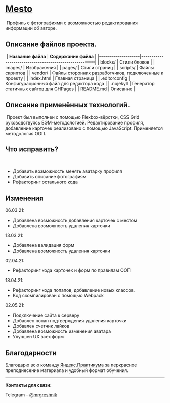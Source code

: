 # [Mesto](https://dalvine.github.io/mesto/ "Открыть сайт")
​
Профиль с фотографиями с возможностью редактирования информации об авторе.
​
## Описание файлов проекта.
​
| **Название файла** | **Содержание файла**                                  |
|--------------------|-------------------------------------------------------|
| blocks/            | Стили блоков                                          |
| images/            | Изображения                                           |
| pages/             | Стили страниц                                         |
| scripts/           | Файлы скриптов                                        |
| vendor/            | Файлы сторонних разработчиков, подключенные к проекту |
| index.html         | Главная страница                                      |
| .editorconfig      | Конфигурационный файл для редактора кода              |
| .nojekyll          | Генератор статичных сайтов для GHPages                |
| README.md          | Описание                                              |
​
## Описание применённых технологий.
​
Проект был выполнен с помощью Flexbox-вёрстки, CSS Grid руководствуясь БЭМ-методологией.
Редактирование профиля, добавление карточек реализовано с помощью JavaScript.
Применяется методология ООП.
​
## Что исправить?
​
-  Добавить возможность менять аватарку профиля
-  Добавить описание фотографиям
-  Рефакторинг остального кода

## Изменения

06.03.21:
 - Добавлена возможность добавления карточек с местом
 - Добавлена возможность удаления карточки

13.03.21:
 - Добавлена валидация форм
 - Добавлена возможность удаления карточки

02.04.21:
 - Рефакторинг кода карточек и форм по правилам ООП

18.04.21:
 - Рефакторинг кода попапов, добавление новых классов.
 - Код скомпилирован с помощью Webpack

02.05.21:
 - Подключение сайта к серверу
 - Добавлен попап подтверждения удаления карточки
 - Добавлен счетчик лайков
 - Добавлена возможность изменения аватара
 - Улучшен UX всех форм

## Благодарности

Благодарю всю команду [Яндекс.Практикума][Я.П] за перкрасное преподнесение материала и удобный формат обучения.

[Я.П]: https://praktikum.yandex.ru 'Перейти на сайт Яндекс.Практикум'

---
**Контакты для связи:**

Telegram - [@mrgreshnik](teleg.run/mrgreshnik "Открыть в телеграме")
